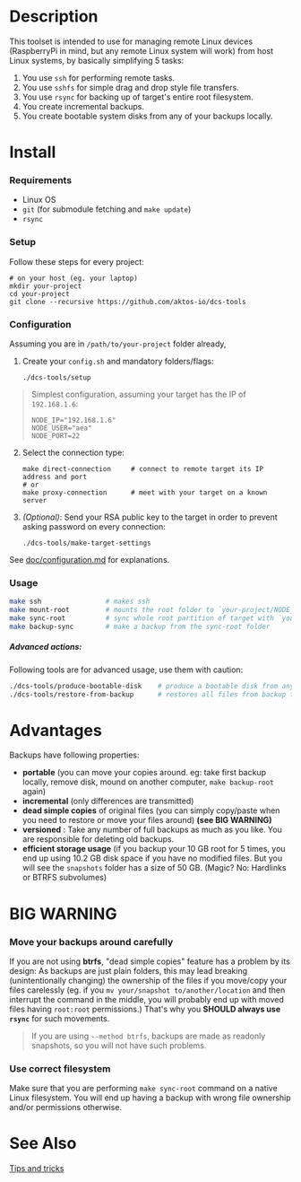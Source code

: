 # Description

This toolset is intended to use for managing remote Linux devices (RaspberryPi in mind, but any remote Linux system will work) from host Linux systems, by basically simplifying 5 tasks:

1. You use `ssh` for performing remote tasks.
2. You use `sshfs` for simple drag and drop style file transfers.
3. You use `rsync` for backing up of target's entire root filesystem.
4. You create incremental backups.
5. You create bootable system disks from any of your backups locally.

# Install

### Requirements

* Linux OS
* `git` (for submodule fetching and `make update`)
* `rsync`

### Setup

Follow these steps for every project:

	# on your host (eg. your laptop)
	mkdir your-project
	cd your-project
	git clone --recursive https://github.com/aktos-io/dcs-tools

### Configuration

Assuming you are in `/path/to/your-project` folder already, 

1. Create your `config.sh` and mandatory folders/flags: 

       ./dcs-tools/setup

> Simplest configuration, assuming your target has the IP of `192.168.1.6`:
> 
>     NODE_IP="192.168.1.6"
>     NODE_USER="aea"
>     NODE_PORT=22

2. Select the connection type:

       make direct-connection     # connect to remote target its IP address and port
       # or 
       make proxy-connection      # meet with your target on a known server


3. *(Optional)*: Send your RSA public key to the target in order to prevent asking password on every connection:

       ./dcs-tools/make-target-settings  

See [doc/configuration.md](./doc/configuration.md) for explanations.

### Usage

```bash
make ssh                # makes ssh
make mount-root         # mounts the root folder to `your-project/NODE_ROOT`, later unmount with `make umount-root`
make sync-root          # sync whole root partition of target with `your-project/sync-root` folder
make backup-sync        # make a backup from the sync-root folder
```

##### Advanced actions:

Following tools are for advanced usage, use them with caution:

```bash
./dcs-tools/produce-bootable-disk    # produce a bootable disk from any backup folder
./dcs-tools/restore-from-backup      # restores all files from backup folder to SD card
```

# Advantages
Backups have following properties:

* **portable** (you can move your copies around. eg: take first backup locally, remove disk, mound on another computer, `make backup-root` again)
* **incremental** (only differences are transmitted)
* **dead simple copies** of original files (you can simply copy/paste when you need to restore or move your files around) **(see BIG WARNING)**
* **versioned** : Take any number of full backups as much as you like. You are responsible for deleting old backups.
* **efficient storage usage** (if you backup your 10 GB root for 5 times, you end up using 10.2 GB disk space if you have no modified files. But you will see the `snapshots` folder has a size of 50 GB. (Magic? No: Hardlinks or BTRFS subvolumes)

# BIG WARNING

### Move your backups around carefully

If you are not using **btrfs**, "dead simple copies" feature has a problem by its design: As backups are just plain folders, this may lead breaking (unintentionally changing) the ownership of the files if you move/copy your files carelessly (eg. if you `mv your/snapshot to/another/location` and then interrupt the command in the middle, you will probably end up with moved files having `root:root` permissions.) That's why you **SHOULD always use `rsync`** for such movements.

> If you are using `--method btrfs`, backups are made as readonly snapshots, so you will not have such problems.

### Use correct filesystem

Make sure that you are performing `make sync-root` command on a native Linux
filesystem. You will end up having a backup with wrong file ownership and/or
permissions otherwise.

# See Also

[Tips and tricks](./doc/tips-and-tricks.md)
